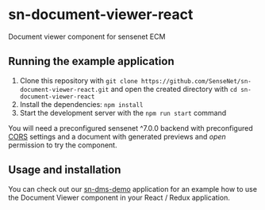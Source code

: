 # sn-document-viewer-react
Document viewer component for sensenet ECM

## Running the example application

1. Clone this repository with ``git clone https://github.com/SenseNet/sn-document-viewer-react.git`` and open the created directory with ``cd sn-document-viewer-react``
1. Install the dependencies: ``npm install``
1. Start the development server with the ``npm run start`` command

You will need a preconfigured sensenet ^7.0.0 backend with preconfigured [CORS](https://community.sensenet.com/docs/cors/) settings and a document with generated previews and *open* permission to try the component.

## Usage and installation

You can check out our [sn-dms-demo](https://github.com/SenseNet/sn-dms-demo) application for an example how to use the Document Viewer component in your React / Redux application.